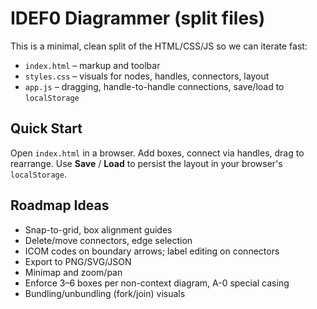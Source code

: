 # IDEF0 Diagrammer (split files)

This is a minimal, clean split of the HTML/CSS/JS so we can iterate fast:

- `index.html` – markup and toolbar
- `styles.css` – visuals for nodes, handles, connectors, layout
- `app.js` – dragging, handle-to-handle connections, save/load to `localStorage`

## Quick Start
Open `index.html` in a browser. Add boxes, connect via handles, drag to rearrange.
Use **Save** / **Load** to persist the layout in your browser's `localStorage`.

## Roadmap Ideas
- Snap-to-grid, box alignment guides
- Delete/move connectors, edge selection
- ICOM codes on boundary arrows; label editing on connectors
- Export to PNG/SVG/JSON
- Minimap and zoom/pan
- Enforce 3–6 boxes per non-context diagram, A-0 special casing
- Bundling/unbundling (fork/join) visuals
